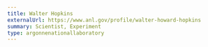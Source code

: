 ```yaml
---
title: Walter Hopkins
externalUrl: https://www.anl.gov/profile/walter-howard-hopkins
summary: Scientist, Experiment
type: argonnenationallaboratory
---
```

